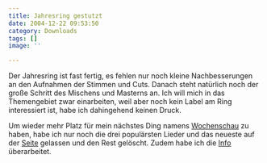 ```yaml
---
title: Jahresring gestutzt
date: 2004-12-22 09:53:50
category: Downloads
tags: []
image: ''

---
```


Der Jahresring ist fast fertig, es fehlen nur noch kleine Nachbesserungen an den Aufnahmen der Stimmen und Cuts. Danach steht natürlich noch der große Schritt des Mischens und Masterns an. Ich will mich in das Themengebiet zwar einarbeiten, weil aber noch kein Label am Ring interessiert ist, habe ich dahingehend keinen Druck.  

Um wieder mehr Platz für mein nächstes Ding namens [Wochenschau](/downloads?wochenschau) zu haben, habe ich nur noch die drei populärsten Lieder und das neueste auf der [Seite](/downloads) gelassen und den Rest gelöscht. Zudem habe ich die [Info](/downloads?jahresring) überarbeitet.
